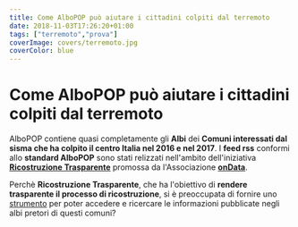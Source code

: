 ```yaml
---
title: Come AlboPOP può aiutare i cittadini colpiti dal terremoto
date: 2018-11-03T17:26:20+01:00
tags: ["terremoto","prova"]
coverImage: covers/terremoto.jpg
coverColor: blue
---
```

# Come AlboPOP può aiutare i cittadini colpiti dal terremoto

AlboPOP contiene quasi completamente gli **Albi** dei **Comuni interessati dal sisma che ha colpito il centro Italia nel 2016 e nel 2017**. I **feed rss** conformi allo **standard AlboPOP** sono stati relizzati nell'ambito dell'iniziativa [**Ricostruzione Trasparente**](http://ricostruzionetrasparente.it) promossa da l'Associazione [**onData**](http://ondata.it). 

Perchè **Ricostruzione Trasparente**, che ha l'obiettivo di **rendere trasparente il processo di ricostruzione**, si è preoccupata di fornire uno [strumento](https://medium.com/ricostruzionetrasparente/terremotocentroitalia-9-strumenti-di-monitoraggio-con-ricostruzionetrasparente-it-7b812f2af6cf) per poter accedere e ricercare le informazioni pubblicate negli albi pretori di questi comuni?
